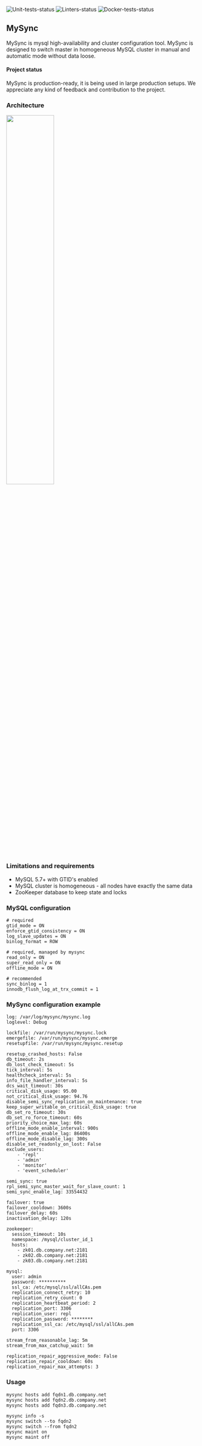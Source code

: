 ![Unit-tests-status](https://github.com/yandex/mysync/workflows/Unit%20tests/badge.svg)
![Linters-status](https://github.com/yandex/mysync/workflows/Linters/badge.svg)
![Docker-tests-status](https://github.com/yandex/mysync/workflows/Docker%20tests/badge.svg)

## MySync

MySync is mysql high-availability and cluster configuration tool.
MySync is designed to switch master in homogeneous MySQL cluster in manual and automatic mode without data loose.

#### Project status

MySync is production-ready, it is being used in large production setups. 
We appreciate any kind of feedback and contribution to the project.

### Architecture
    
<img src="mysync.arch.png" width="50%"/>

### Limitations and requirements

* MySQL 5.7+ with GTID's enabled
* MySQL cluster is homogeneous - all nodes have exactly the same data
* ZooKeeper database to keep state and locks

### MySQL configuration

```
# required
gtid_mode = ON
enforce_gtid_consistency = ON
log_slave_updates = ON
binlog_format = ROW

# required, managed by mysync
read_only = ON
super_read_only = ON
offline_mode = ON

# recommended
sync_binlog = 1
innodb_flush_log_at_trx_commit = 1

```

### MySync configuration example

```
log: /var/log/mysync/mysync.log
loglevel: Debug

lockfile: /var/run/mysync/mysync.lock
emergefile: /var/run/mysync/mysync.emerge
resetupfile: /var/run/mysync/mysync.resetup

resetup_crashed_hosts: False
db_timeout: 2s
db_lost_check_timeout: 5s
tick_interval: 5s
healthcheck_interval: 5s
info_file_handler_interval: 5s
dcs_wait_timeout: 30s
critical_disk_usage: 95.00
not_critical_disk_usage: 94.76
disable_semi_sync_replication_on_maintenance: true
keep_super_writable_on_critical_disk_usage: true
db_set_ro_timeout: 30s
db_set_ro_force_timeout: 60s
priority_choice_max_lag: 60s
offline_mode_enable_interval: 900s
offline_mode_enable_lag: 86400s
offline_mode_disable_lag: 300s
disable_set_readonly_on_lost: False
exclude_users:
    - 'repl'
    - 'admin'
    - 'monitor'
    - 'event_scheduler'

semi_sync: true
rpl_semi_sync_master_wait_for_slave_count: 1
semi_sync_enable_lag: 33554432

failover: true
failover_cooldown: 3600s
failover_delay: 60s
inactivation_delay: 120s

zookeeper:
  session_timeout: 10s
  namespace: /mysql/cluster_id_1
  hosts:
    - zk01.db.company.net:2181
    - zk02.db.company.net:2181
    - zk03.db.company.net:2181

mysql:
  user: admin
  password: **********
  ssl_ca: /etc/mysql/ssl/allCAs.pem
  replication_connect_retry: 10
  replication_retry_count: 0
  replication_heartbeat_period: 2
  replication_port: 3306
  replication_user: repl
  replication_password: ********
  replication_ssl_ca: /etc/mysql/ssl/allCAs.pem
  port: 3306

stream_from_reasonable_lag: 5m
stream_from_max_catchup_wait: 5m

replication_repair_aggressive_mode: False
replication_repair_cooldown: 60s
replication_repair_max_attempts: 3

```

### Usage

```
mysync hosts add fqdn1.db.company.net
mysync hosts add fqdn2.db.company.net
mysync hosts add fqdn3.db.company.net

mysync info -s
mysync switch --to fqdn2
mysync switch --from fqdn2
mysync maint on
mysync maint off
```


